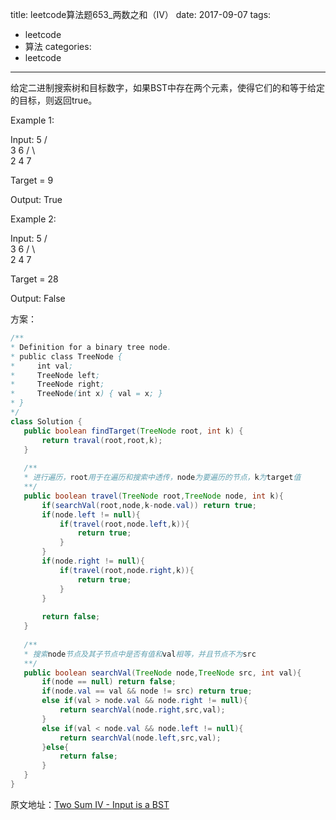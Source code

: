 title: leetcode算法题653_两数之和（IV）
date: 2017-09-07
tags:
 - leetcode
 - 算法
categories:
 - leetcode

---

给定二进制搜索树和目标数字，如果BST中存在两个元素，使得它们的和等于给定的目标，则返回true。

Example 1:

Input: 
    5
   / \
  3   6
 / \   \
2   4   7

Target = 9

Output: True

Example 2:

Input: 
    5
   / \
  3   6
 / \   \
2   4   7

Target = 28

Output: False

<!-- more -->


方案：

 ```java
 /**
 * Definition for a binary tree node.
 * public class TreeNode {
 *     int val;
 *     TreeNode left;
 *     TreeNode right;
 *     TreeNode(int x) { val = x; }
 * }
 */
class Solution {
    public boolean findTarget(TreeNode root, int k) {
        return traval(root,root,k);
    }
    
    /**
    * 进行遍历，root用于在遍历和搜索中透传，node为要遍历的节点，k为target值
    **/
    public boolean travel(TreeNode root,TreeNode node, int k){
        if(searchVal(root,node,k-node.val)) return true;
        if(node.left != null){
            if(travel(root,node.left,k)){
                return true;
            }
        }
        if(node.right != null){
            if(travel(root,node.right,k)){
                return true;
            }
        }
        
        return false;
    }
    
    /**
    * 搜索node节点及其子节点中是否有值和val相等，并且节点不为src
    **/
    public boolean searchVal(TreeNode node,TreeNode src, int val){
        if(node == null) return false;
        if(node.val == val && node != src) return true;
        else if(val > node.val && node.right != null){
            return searchVal(node.right,src,val);
        }
        else if(val < node.val && node.left != null){
            return searchVal(node.left,src,val);
        }else{
            return false;
        }
    }
}
 ```

 原文地址：[Two Sum IV - Input is a BST](https://leetcode.com/problems/two-sum-iv-input-is-a-bst/description/)